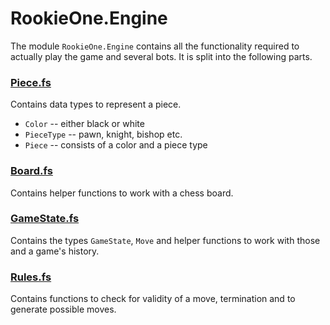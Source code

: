 # RookieOne.Engine

The module `RookieOne.Engine` contains all the functionality required to
actually play the game and several bots. It is split into the following
parts.

### [Piece.fs](Piece.fs)

Contains data types to represent a piece.
- `Color`  -- either black or white
- `PieceType` -- pawn, knight, bishop etc.
- `Piece` -- consists of a color and a piece type

### [Board.fs](Board.fs)

Contains helper functions to work with a chess board.

### [GameState.fs](GameState.fs)

Contains the types `GameState`, `Move` and helper functions to work with
those and a game's history. 

### [Rules.fs](Rules.fs)

Contains functions to check for validity of a move, termination and to
generate possible moves.